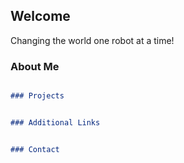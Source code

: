 ## Welcome

Changing the world one robot at a time! 

### About Me

```markdown

### Projects


### Additional Links


### Contact


